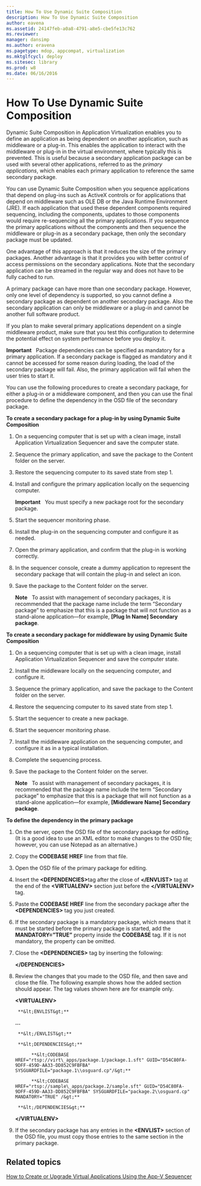 ```yaml
---
title: How To Use Dynamic Suite Composition
description: How To Use Dynamic Suite Composition
author: eavena
ms.assetid: 24147feb-a0a8-4791-a8e5-cbe5fe13c762
ms.reviewer: 
manager: dansimp
ms.author: eravena
ms.pagetype: mdop, appcompat, virtualization
ms.mktglfcycl: deploy
ms.sitesec: library
ms.prod: w8
ms.date: 06/16/2016
---
```



# How To Use Dynamic Suite Composition


Dynamic Suite Composition in Application Virtualization enables you to define an application as being dependent on another application, such as middleware or a plug-in. This enables the application to interact with the middleware or plug-in in the virtual environment, where typically this is prevented. This is useful because a secondary application package can be used with several other applications, referred to as the *primary applications*, which enables each primary application to reference the same secondary package.

You can use Dynamic Suite Composition when you sequence applications that depend on plug-ins such as ActiveX controls or for applications that depend on middleware such as OLE DB or the Java Runtime Environment (JRE). If each application that used these dependent components required sequencing, including the components, updates to those components would require re-sequencing all the primary applications. If you sequence the primary applications without the components and then sequence the middleware or plug-in as a secondary package, then only the secondary package must be updated.

One advantage of this approach is that it reduces the size of the primary packages. Another advantage is that it provides you with better control of access permissions on the secondary applications. Note that the secondary application can be streamed in the regular way and does not have to be fully cached to run.

A primary package can have more than one secondary package. However, only one level of dependency is supported, so you cannot define a secondary package as dependent on another secondary package. Also the secondary application can only be middleware or a plug-in and cannot be another full software product.

If you plan to make several primary applications dependent on a single middleware product, make sure that you test this configuration to determine the potential effect on system performance before you deploy it.

**Important**  
Package dependencies can be specified as mandatory for a primary application. If a secondary package is flagged as mandatory and it cannot be accessed for some reason during loading, the load of the secondary package will fail. Also, the primary application will fail when the user tries to start it.

 

You can use the following procedures to create a secondary package, for either a plug-in or a middleware component, and then you can use the final procedure to define the dependency in the OSD file of the secondary package.

**To create a secondary package for a plug-in by using Dynamic Suite Composition**

1.  On a sequencing computer that is set up with a clean image, install Application Virtualization Sequencer and save the computer state.

2.  Sequence the primary application, and save the package to the Content folder on the server.

3.  Restore the sequencing computer to its saved state from step 1.

4.  Install and configure the primary application locally on the sequencing computer.

    **Important**  
    You must specify a new package root for the secondary package.

     

5.  Start the sequencer monitoring phase.

6.  Install the plug-in on the sequencing computer and configure it as needed.

7.  Open the primary application, and confirm that the plug-in is working correctly.

8.  In the sequencer console, create a dummy application to represent the secondary package that will contain the plug-in and select an icon.

9.  Save the package to the Content folder on the server.

    **Note**  
    To assist with management of secondary packages, it is recommended that the package name include the term “Secondary package” to emphasize that this is a package that will not function as a stand-alone application—for example, **\[Plug In Name\] Secondary package**.

     

**To create a secondary package for middleware by using Dynamic Suite Composition**

1.  On a sequencing computer that is set up with a clean image, install Application Virtualization Sequencer and save the computer state.

2.  Install the middleware locally on the sequencing computer, and configure it.

3.  Sequence the primary application, and save the package to the Content folder on the server.

4.  Restore the sequencing computer to its saved state from step 1.

5.  Start the sequencer to create a new package.

6.  Start the sequencer monitoring phase.

7.  Install the middleware application on the sequencing computer, and configure it as in a typical installation.

8.  Complete the sequencing process.

9.  Save the package to the Content folder on the server.

    **Note**  
    To assist with management of secondary packages, it is recommended that the package name include the term “Secondary package” to emphasize that this is a package that will not function as a stand-alone application—for example, **\[Middleware Name\] Secondary package**.

     

**To define the dependency in the primary package**

1. On the server, open the OSD file of the secondary package for editing. (It is a good idea to use an XML editor to make changes to the OSD file; however, you can use Notepad as an alternative.)

2. Copy the **CODEBASE HREF** line from that file.

3. Open the OSD file of the primary package for editing.

4. Insert the <strong>&lt;DEPENDENCIES&gt;</strong>tag after the close of **&lt;/ENVLIST&gt;** tag at the end of the **&lt;VIRTUALENV&gt;** section just before the **&lt;/VIRTUALENV&gt;** tag.

5. Paste the **CODEBASE HREF** line from the secondary package after the **&lt;DEPENDENCIES&gt;** tag you just created.

6. If the secondary package is a mandatory package, which means that it must be started before the primary package is started, add the **MANDATORY=”TRUE”** property inside the **CODEBASE** tag. If it is not mandatory, the property can be omitted.

7. Close the **&lt;DEPENDENCIES&gt;** tag by inserting the following:

   **&lt;/DEPENDENCIES&gt;**

8. Review the changes that you made to the OSD file, and then save and close the file. The following example shows how the added section should appear. The tag values shown here are for example only.

   **&lt;VIRTUALENV&gt;**

        **&lt;ENVLIST&gt;**

   **…**

        **&lt;/ENVLIST&gt;**

        **&lt;DEPENDENCIES&gt;**

             **&lt;CODEBASE HREF="rtsp://virt\_apps/package.1/package.1.sft" GUID="D54C80FA-9DFF-459D-AA33-DD852C9FBFBA" SYSGUARDFILE="package.1\\osguard.cp"/&gt;**

             **&lt;CODEBASE HREF="rtsp://sample\_apps/package.2/sample.sft" GUID="D54C80FA-9DFF-459D-AA33-DD852C9FBFBA" SYSGUARDFILE="package.2\\osguard.cp" MANDATORY="TRUE" /&gt;**

        **&lt;/DEPENDENCIES&gt;**

   **&lt;/VIRTUALENV&gt;**

9. If the secondary package has any entries in the **&lt;ENVLIST&gt;** section of the OSD file, you must copy those entries to the same section in the primary package.

## Related topics


[How to Create or Upgrade Virtual Applications Using the App-V Sequencer](how-to-create-or-upgrade-virtual-applications-using--the-app-v-sequencer.md)

 

 





